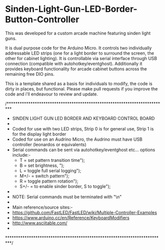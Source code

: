 # Sinden-Light-Gun-LED-Border-Button-Controller

This was developed for a custom arcade machine featuring sinden light guns. 

It is dual purpose code for the  Arduino Micro. It controls two individually addressable LED strips (one for a light border to surround the screen, the other for cabinet lighting). 
It is controllable via serial interface through USB connection (compatible with autohotkey/eventghost). 
Additionally it provides keyboard functionality for arcade cabinet buttons across the remaining free DIO pins.

This is a template shared as a basis for individuals to modify, the code is dirty in places, but functional. Please make pull requests if you improve the code and i'll endeavour to review and update.

/**************************************************************************
* SINDEN LIGHT GUN LED BORDER AND KEYBOARD CONTROL BOARD
* 
* Coded for use with two LED strips, Strip 0 is for general use, Strip 1 is for the display light border 
* Coded for use on an Audrino Micro, the Audrino must have USB controller (leonardos or equivalents)
* Serial commands can be sent via autohotkey/eventghost etc... options include:-  
  *    T = set pattern transition time");
  *    B = set brightness, ");
  *    L = toggle full serial logging");
  *    M+/- = switch pattern");
  *    R = toggle pattern rotation");
  *    S+/- = to enable sinder border, S to toggle");
*    
* NOTE: Serial commands must be terminated with "\n"
* 
* Main reference/source sites:- 
* https://github.com/FastLED/FastLED/wiki/Multiple-Controller-Examples
* https://www.arduino.cc/en/Reference/KeyboardModifiers 
* http://www.asciitable.com/
* 
**************************************************************************/
